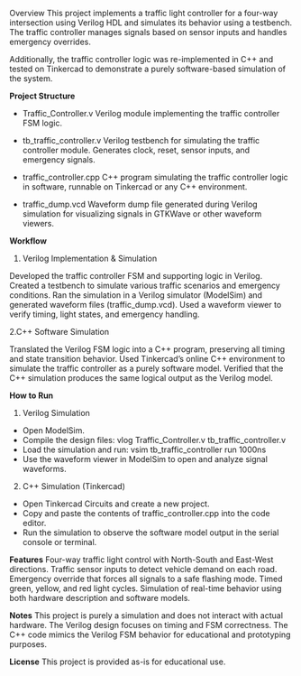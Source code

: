 Overview
This project implements a traffic light controller for a four-way intersection using Verilog HDL and simulates its behavior using a testbench. The traffic controller manages signals based on sensor inputs and handles emergency overrides.

Additionally, the traffic controller logic was re-implemented in C++ and tested on Tinkercad to demonstrate a purely software-based simulation of the system.

**Project Structure**
- Traffic_Controller.v
Verilog module implementing the traffic controller FSM logic.

- tb_traffic_controller.v
Verilog testbench for simulating the traffic controller module. Generates clock, reset, sensor inputs, and emergency signals.

- traffic_controller.cpp
C++ program simulating the traffic controller logic in software, runnable on Tinkercad or any C++ environment.

- traffic_dump.vcd
Waveform dump file generated during Verilog simulation for visualizing signals in GTKWave or other waveform viewers.

**Workflow**
1. Verilog Implementation & Simulation

Developed the traffic controller FSM and supporting logic in Verilog. Created a testbench to simulate various traffic scenarios and emergency conditions. Ran the simulation in a Verilog simulator (ModelSim) and generated waveform files (traffic_dump.vcd). Used a waveform viewer to verify timing, light states, and emergency handling.

2.C++ Software Simulation

Translated the Verilog FSM logic into a C++ program, preserving all timing and state transition behavior. Used Tinkercad’s online C++ environment to simulate the traffic controller as a purely software model. Verified that the C++ simulation produces the same logical output as the Verilog model.

**How to Run**
1. Verilog Simulation
- Open ModelSim.
- Compile the design files:
    vlog Traffic_Controller.v tb_traffic_controller.v
- Load the simulation and run:
    vsim tb_traffic_controller
  run 1000ns
- Use the waveform viewer in ModelSim to open and analyze signal waveforms.

2. C++ Simulation (Tinkercad)
- Open Tinkercad Circuits and create a new project.
- Copy and paste the contents of traffic_controller.cpp into the code editor.
- Run the simulation to observe the software model output in the serial console or terminal.

**Features**
Four-way traffic light control with North-South and East-West directions.
Traffic sensor inputs to detect vehicle demand on each road.
Emergency override that forces all signals to a safe flashing mode.
Timed green, yellow, and red light cycles.
Simulation of real-time behavior using both hardware description and software models.

**Notes**
This project is purely a simulation and does not interact with actual hardware.
The Verilog design focuses on timing and FSM correctness.
The C++ code mimics the Verilog FSM behavior for educational and prototyping purposes.

**License**
This project is provided as-is for educational use.
